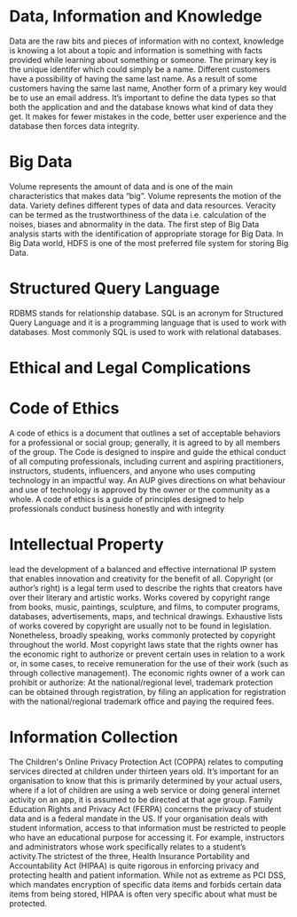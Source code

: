 #  Data, Information and Knowledge
Data are the raw bits and pieces of information with no context, knowledge is knowing a lot about a topic and information is something with facts provided while learning about something or someone. 
The primary key is the unique identifer which could simply be a name.
Different customers have a possibility of having the same last name.
As a result of some customers having the same last name, Another form of a primary key would be to use an email address. 
It’s important to define the data types so that both the application and and the database knows what kind of data they get. It makes for fewer mistakes in the code, better user experience and the database then forces data integrity.
# Big Data
Volume represents the amount of data and is one of the main characteristics that makes data “big”. Volume represents the motion of the data. Variety defines different types of data and data resources. Veracity can be termed as the trustworthiness of the data i.e. calculation of the noises, biases and abnormality in the data. 
The first step of Big Data analysis starts with the identification of appropriate storage for Big Data. In Big Data world, HDFS is one of the most preferred file system for storing Big Data.
# Structured Query Language
RDBMS stands for relationship database. SQL is an acronym for Structured Query Language and it is a programming language that is used to work with databases. Most commonly SQL is used to work with relational databases. 
# Ethical and Legal Complications
# Code of Ethics
A code of ethics is a document that outlines a set of acceptable behaviors for a professional or social group; generally, it is agreed to by all members of the group. The Code is designed to inspire and guide the ethical conduct of all computing professionals, including current and aspiring practitioners, instructors, students, influencers, and anyone who uses computing technology in an impactful way.
An AUP gives directions on what behaviour and use of technology is approved by the owner or the community as a whole. A code of ethics is a guide of principles designed to help professionals conduct business honestly and with integrity
# Intellectual Property
lead the development of a balanced and effective international IP system that enables innovation and creativity for the benefit of all.
Copyright (or author’s right) is a legal term used to describe the rights that creators have over their literary and artistic works. Works covered by copyright range from books, music, paintings, sculpture, and films, to computer programs, databases, advertisements, maps, and technical drawings. Exhaustive lists of works covered by copyright are usually not to be found in legislation. Nonetheless, broadly speaking, works commonly protected by copyright throughout the world. Most copyright laws state that the rights owner has the economic right to authorize or prevent certain uses in relation to a work or, in some cases, to receive remuneration for the use of their work (such as through collective management). The economic rights owner of a work can prohibit or authorize:
At the national/regional level, trademark protection can be obtained through registration, by filing an application for registration with the national/regional trademark office and paying the required fees. 
# Information Collection
The Children's Online Privacy Protection Act (COPPA) relates to computing services directed at children under thirteen years old. It’s important for an organisation to know that this is primarily determined by your actual users, where if a lot of children are using a web service or doing general internet activity on an app, it is assumed to be directed at that age group.  Family Education Rights and Privacy Act (FERPA) concerns the privacy of student data and is a federal mandate in the US. If your organisation deals with student information, access to that information must be restricted to people who have an educational purpose for accessing it. For example, instructors and administrators whose work specifically relates to a student’s activity.The strictest of the three, Health Insurance Portability and Accountability Act (HIPAA) is quite rigorous in enforcing privacy and protecting health and patient information. While not as extreme as PCI DSS, which mandates encryption of specific data items and forbids certain data items from being stored, HIPAA is often very specific about what must be protected. 
